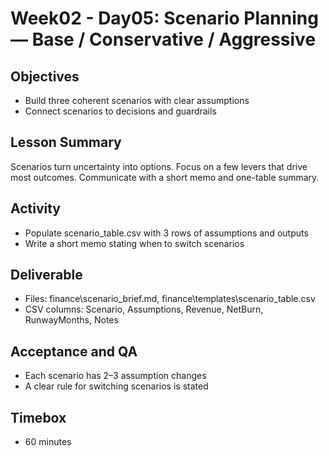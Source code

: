 # Week02 - Day05: Scenario Planning — Base / Conservative / Aggressive

## Objectives
- Build three coherent scenarios with clear assumptions
- Connect scenarios to decisions and guardrails

## Lesson Summary
Scenarios turn uncertainty into options. Focus on a few levers that drive most outcomes. Communicate with a short memo and one-table summary.

## Activity
- Populate scenario_table.csv with 3 rows of assumptions and outputs
- Write a short memo stating when to switch scenarios

## Deliverable
- Files: finance\scenario_brief.md, finance\templates\scenario_table.csv
- CSV columns: Scenario, Assumptions, Revenue, NetBurn, RunwayMonths, Notes

## Acceptance and QA
- Each scenario has 2–3 assumption changes
- A clear rule for switching scenarios is stated

## Timebox
- 60 minutes
